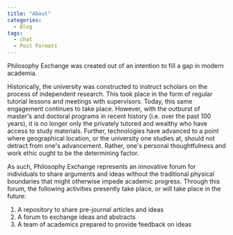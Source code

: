 ```yaml
---
title: "About"
categories:
  - Blog
tags:
  - chat
  - Post Formats
---
```



Philosophy Exchange was created out of an intention to fill a gap in modern academia.

Historically, the university was constructed to instruct scholars on the process of independent research. This took place in the form of regular tutorial lessons and meetings with supervisors. Today, this same engagement continues to take place. However, with the outburst of master's and doctoral programs in recent history (i.e. over the past 100 years), it is no longer only the privately tutored and wealthy who have access to study materials. Further, technologies have advanced to a point where geographical location, or the university one studies at, should not detract from one's advancement. Rather, one's personal thoughtfulness and work ethic ought to be the determining factor.

As such, Philosophy Exchange represents an innovative forum for individuals to share arguments and ideas without the traditional physical boundaries that might otherwise impede academic progress. Through this forum, the following activities presently take place, or will take place in the future:

1. A repository to share pre-journal articles and ideas
2. A forum to exchange ideas and abstracts
3. A team of academics prepared to provide feedback on ideas
